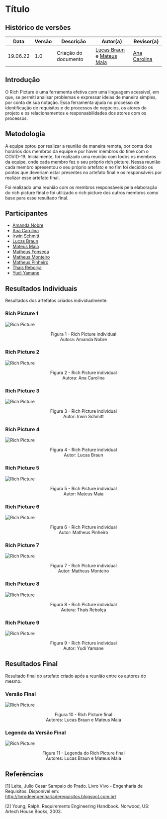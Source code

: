 # Título

## Histórico de versões
| Data       | Versão | Descrição            | Autor(a)                                     | Revisor(a)                                    |
| ---------- | ------ | -------------------- | -------------------------------------------- | --------------------------------------------- |
| 19.06.22   | 1.0    | Criação do documento |[Lucas Braun](https://github.com/lbvx) e [Mateus Maia](https://github.com/mateusmaiamaia)  | [Ana Carolina](https://github.com/AnaCarolinaRodriguesLeite) |

## Introdução

O Rich Picture é uma ferramenta efetiva com uma linguagem acessível, em que, se permiti analisar problemas e expressar ideias de maneira simples, por conta de sua notação. Essa ferramenta ajuda no processo de identificação de requisitos e de processos de negócios, os atores do projeto e os relacionamentos e responsabilidades dos atores com os processos.

## Metodologia

A equipe optou por realizar a reunião de maneira remota, por conta dos horários dos membros da equipe e por haver membros do time com o COVID-19. Inicialmente, foi realizado uma reunião com todos os membros da equipe, onde cada membro fez o seu próprio rich picture. Nessa reunião cada membro apresentou o seu próprio artefato e no fim foi decidido os pontos que deveriam estar presentes no artefato final e os responsáveis por realizar esse artefato final.

Foi realizado uma reunião com os membros responsáveis pela elaboração do rich picture final e foi utilizado o rich picture dos outros membros como base para esse resultado final.

## Participantes

- [Amanda Nobre](https://github.com/AmandaNbr)
- [Ana Carolina](https://github.com/AnaCarolinaRodriguesLeite)
- [Irwin Schmitt](https://github.com/irwinschmitt)
- [Lucas Braun](https://github.com/lbvx)
- [Mateus Maia](https://github.com/mateusmaiamaia)
- [Matheus Fonseca](https://github.com/gatotabaco)
- [Matheus Monteiro](https://github.com/matheusyanmonteiro)
- [Matheus Pinheiro](https://github.com/matheuscvp)
- [Thais Rebolça](https://github.com/Thais-ra)
- [Yudi Yamane](https://github.com/yudi-azvd)


## Resultados Individuais

Resultados dos artefatos criados individualmente. 


### Rich Picture 1

![Rich Picture](../img/rich_picture/rich_picture_amanda.png)
<p align = "center"> 
Figura 1 - Rich Picture individual <br>
Autora: Amanda Nobre 
</p>

### Rich Picture 2

![Rich Picture](../img/rich_picture/rich_picture_ana.png)
<p align = "center"> 
Figura 2 - Rich Picture individual <br>
Autora: Ana Carolina
</p>

### Rich Picture 3

![Rich Picture](../img/rich_picture/rich_picture_irwin.png)
<p align = "center"> 
Figura 3 - Rich Picture individual <br>
Autor: Irwin Schmitt
</p>

### Rich Picture 4

![Rich Picture](../img/rich_picture/rich_picture_lucas.png)
<p align = "center"> 
Figura 4 - Rich Picture individual <br>
Autor: Lucas Braun
</p>

### Rich Picture 5

![Rich Picture](../img/rich_picture/rich_picture_maia.jpg)
<p align = "center"> 
Figura 5 - Rich Picture individual <br>
Autor: Mateus Maia 
</p>

### Rich Picture 6

![Rich Picture](../img/rich_picture/rich_picture_pinheiro.jpg)
<p align = "center"> 
Figura 6 - Rich Picture individual <br>
Autor: Matheus Pinheiro  
</p>

### Rich Picture 7

![Rich Picture](../img/rich_picture/rich_picture_monteiro.jpeg)
<p align = "center"> 
Figura 7 - Rich Picture individual <br>
Autor: Matheus Monteiro 
</p>

### Rich Picture 8

![Rich Picture](../img/rich_picture/rich_picture_thais.jpeg)
<p align = "center"> 
Figura 8 - Rich Picture individual <br>
Autora: Thais Rebolça
</p>

### Rich Picture 9

![Rich Picture](../img/rich_picture/rich_picture_yudi.png)
<p align = "center"> 
Figura 9 - Rich Picture individual <br>
Autor: Yudi Yamane 
</p>

## Resultados Final

Resultado final do artefato criado após a reunião entre os autores do mesmo. 

### Versão Final

![Rich Picture](../img/rich_picture/rich_picture_final.jpg)
<p align = "center"> 
Figura 10 - Rich Picture final <br>
Autores: Lucas Braun e Mateus Maia 
</p>

### Legenda da Versão Final

![Rich Picture](../img/rich_picture/rich_picture_legenda.jpg)
<p align = "center"> 
Figura 11 - Legenda do Rich Picture final <br>
Autores: Lucas Braun e Mateus Maia 
</p>

## Referências

[1] Leite, Julio Cesar Sampaio do Prado. Livro Vivo - Engenharia de Requisitos. Disponível em: http://livrodeengenhariaderequisitos.blogspot.com.br/

[2] Young, Ralph. Requirements Engineering Handbook. Norwood, US: Artech House Books, 2003.



